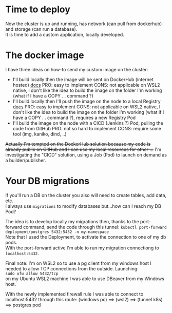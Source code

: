# Time to deploy

Now the cluster is up and running, has network (can pull from dockerhub) and storage (can run a database).  
It is time to add a custom application, locally developed.

# The docker image

I have three ideas on how-to send my custom image on the cluster:
- I'll build locally then the image will be sent on DockerHub (internet hosted) [docs](https://docs.docker.com/get-started/introduction/build-and-push-first-image/)
  PRO: easy to implement
  CONS: not applicable on WSL2 native, I don't like the idea to build the image on the folder I'm working (what if I have a COPY . . command ?)
- I'll build locally then I'll push the image on the node to a local Registry [docs](https://medium.com/@lumontec/running-container-registries-inside-k8s-6564aed42b3a)
  PRO: easy to implement
  CONS: not applicable on WSL2 native, I don't like the idea to build the image on the folder I'm working (what if I have a COPY . . command ?), requires a new Registry Pod
- I'll build the image on the node with a CICD (Jenkins ?) Pod, pulling the code from GitHub
  PRO: not so hard to implement
  CONS: require some tool (img, kaniko, dind, ..)

~~Actually I'm tempted on the DockerHub solution because my code is already public on GitHub and I can use my local resources for other ...~~
I'm investigating the "CICD" solution, using a Job (Pod) to launch on demand as a builder/publisher.

# Your DB migrations

If you'll run a DB on the cluster you also will need to create tables, add data, etc.  
I always use `migrations` to modify databases but...how can I reach my DB Pod?  

The idea is to develop locally my migrations then, thanks to the port-forward command, send the code through this tunnel:
`kubectl port-forward deployment/postgres 5432:5432 -n my-namespace`  
Note that I used the Deployment, to activate the connection to one of my db pods.  
With the port-forward active I'm able to run my migration connectiong to `localhost:5432`.

Final note: I'm on WSL2 so to use a pg client from my windows host I needed to allow TCP connections from the outside. Launching:  
`sudo ufw allow 5432/tcp`  
on my Ubuntu WSL2 machine I was able to use DBeaver from my Windows host.  

With the newly implemented firewall rule I was able to connect to localhost:5432 through this route:
(windows pc) ==> (wsl2) ==> (tunnel k8s) ==> postgres pod
